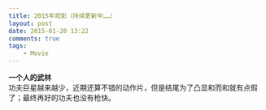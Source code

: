 ```yaml
--- 
title: 2015年观影（持续更新中……）
layout: post
date: 2015-01-20 13:22
comments: true
tags: 
    - Movie
---
```

**一个人的武林**  
功夫巨星越来越少，近期还算不错的动作片，但是结尾为了凸显和而和就有点假了；最终再好的功夫也没有枪快。

